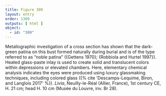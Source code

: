 ```yaml
---
title: Figure 309
layout: entry
order: 1309
outputs: [ html ]
object:
  - id: "309"
---
```


Metallographic investigation of a cross section has shown that the dark-green patina on this bust formed naturally during burial and is of the type referred to as “noble patina” ({Gettens 1970}; {Robbiola and Hurtel 1997}). Heated glass-paste inlay is used to create solid and translucent colors within depressions or elevated chambers. Here, elementary chemical analysis indicates the eyes were produced using luxury glassmaking techniques, including colored glass ({% cite 'Descamps-Lequime, Biron, and Langlois 2017' %}). *Livia*, Neuilly-le-Réal (Allier, France), 1st century CE, H. 21 cm; head H. 10 cm (Musée du Louvre, inv. Br 28).
